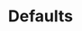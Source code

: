 ---
title: Defaults
eleventyNavigation:
  key: shortcutsDefaultsEN
  title: Defaults
  locale: en
  parent: shortcutsEN
  order: 0
permalink: false
layout: 'layouts/base.njk'
---